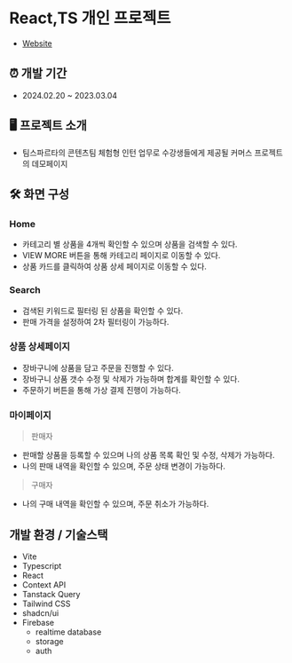 # React,TS 개인 프로젝트
- [Website](https://commerce-week-3.vercel.app/)


## ⏰ 개발 기간
- 2024.02.20 ~ 2023.03.04


## 🖥️ 프로젝트 소개
- 팀스파르타의 콘텐츠팀 체험형 인턴 업무로 수강생들에게 제공될 커머스 프로젝트의 데모페이지


## 🛠️ 화면 구성
### Home

- 카테고리 별 상품을 4개씩 확인할 수 있으며 상품을 검색할 수 있다.
- VIEW MORE 버튼을 통해 카테고리 페이지로 이동할 수 있다.
- 상품 카드를 클릭하여 상품 상세 페이지로 이동할 수 있다.

### Search

- 검색된 키워드로 필터링 된 상품을 확인할 수 있다.
- 판매 가격을 설정하여 2차 필터링이 가능하다.

### 상품 상세페이지

- 장바구니에 상품을 담고 주문을 진행할 수 있다.
- 장바구니 상품 갯수 수정 및 삭제가 가능하며 합계를 확인할 수 있다.
- 주문하기 버튼을 통해 가상 결제 진행이 가능하다.

### 마이페이지

> 판매자
- 판매할 상품을 등록할 수 있으며 나의 상품 목록 확인 및 수정, 삭제가 가능하다.
- 나의 판매 내역을 확인할 수 있으며, 주문 상태 변경이 가능하다.

> 구매자
- 나의 구매 내역을 확인할 수 있으며, 주문 취소가 가능하다.


## 개발 환경 / 기술스택

- Vite
- Typescript
- React
- Context API
- Tanstack Query
- Tailwind CSS
- shadcn/ui
- Firebase
  - realtime database 
  - storage
  - auth

